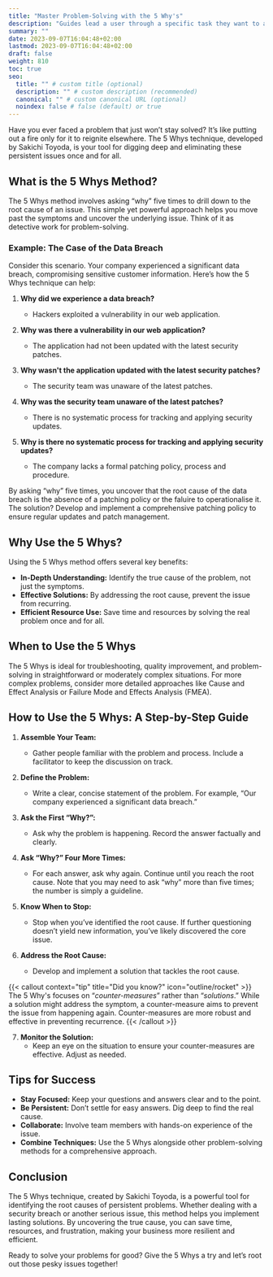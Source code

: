 ```yaml
---
title: "Master Problem-Solving with the 5 Why's"
description: "Guides lead a user through a specific task they want to accomplish, often with a sequence of steps."
summary: ""
date: 2023-09-07T16:04:48+02:00
lastmod: 2023-09-07T16:04:48+02:00
draft: false
weight: 810
toc: true
seo:
  title: "" # custom title (optional)
  description: "" # custom description (recommended)
  canonical: "" # custom canonical URL (optional)
  noindex: false # false (default) or true
---
```


Have you ever faced a problem that just won’t stay solved? It’s like putting out a fire only for it to reignite elsewhere. The 5 Whys technique, developed by Sakichi Toyoda, is your tool for digging deep and eliminating these persistent issues once and for all.

## What is the 5 Whys Method?

The 5 Whys method involves asking “why” five times to drill down to the root cause of an issue. This simple yet powerful approach helps you move past the symptoms and uncover the underlying issue. Think of it as detective work for problem-solving.

### Example: The Case of the Data Breach

Consider this scenario. Your company experienced a significant data breach, compromising sensitive customer information.
Here’s how the 5 Whys technique can help:

1. **Why did we experience a data breach?**
   - Hackers exploited a vulnerability in our web application.

2. **Why was there a vulnerability in our web application?**
   - The application had not been updated with the latest security patches.

3. **Why wasn't the application updated with the latest security patches?**
   - The security team was unaware of the latest patches.

4. **Why was the security team unaware of the latest patches?**
   - There is no systematic process for tracking and applying security updates.

5. **Why is there no systematic process for tracking and applying security updates?**
   - The company lacks a formal patching policy, process and procedure.

By asking “why” five times, you uncover that the root cause of the data breach is the absence of a patching policy or the faluire to operationalise it. The solution? Develop and implement a comprehensive patching policy to ensure regular updates and patch management.

## Why Use the 5 Whys?

Using the 5 Whys method offers several key benefits:

- **In-Depth Understanding:** Identify the true cause of the problem, not just the symptoms.
- **Effective Solutions:** By addressing the root cause, prevent the issue from recurring.
- **Efficient Resource Use:** Save time and resources by solving the real problem once and for all.

## When to Use the 5 Whys

The 5 Whys is ideal for troubleshooting, quality improvement, and problem-solving in straightforward or moderately complex situations. For more complex problems, consider more detailed approaches like Cause and Effect Analysis or Failure Mode and Effects Analysis (FMEA).

## How to Use the 5 Whys: A Step-by-Step Guide

1. **Assemble Your Team:**
   - Gather people familiar with the problem and process. Include a facilitator to keep the discussion on track.

2. **Define the Problem:**
   - Write a clear, concise statement of the problem. For example, “Our company experienced a significant data breach.”

3. **Ask the First “Why?”:**
   - Ask why the problem is happening. Record the answer factually and clearly.

4. **Ask “Why?” Four More Times:**
   - For each answer, ask why again. Continue until you reach the root cause. Note that you may need to ask “why” more than five times; the number is simply a guideline.

5. **Know When to Stop:**
   - Stop when you’ve identified the root cause. If further questioning doesn’t yield new information, you’ve likely discovered the core issue.

6. **Address the Root Cause:**
   - Develop and implement a solution that tackles the root cause.

{{< callout context="tip" title="Did you know?" icon="outline/rocket" >}}
The 5 Why's focuses on “*counter-measures*” rather than “*solutions*.” While a solution might address the symptom, a counter-measure aims to prevent the issue from happening again. Counter-measures are more robust and effective in preventing recurrence.
{{< /callout >}}

7. **Monitor the Solution:**
   - Keep an eye on the situation to ensure your counter-measures are effective. Adjust as needed.

## Tips for Success

- **Stay Focused:** Keep your questions and answers clear and to the point.
- **Be Persistent:** Don’t settle for easy answers. Dig deep to find the real cause.
- **Collaborate:** Involve team members with hands-on experience of the issue.
- **Combine Techniques:** Use the 5 Whys alongside other problem-solving methods for a comprehensive approach.

## Conclusion

The 5 Whys technique, created by Sakichi Toyoda, is a powerful tool for identifying the root causes of persistent problems. Whether dealing with a security breach or another serious issue, this method helps you implement lasting solutions. By uncovering the true cause, you can save time, resources, and frustration, making your business more resilient and efficient.

Ready to solve your problems for good? Give the 5 Whys a try and let’s root out those pesky issues together!

